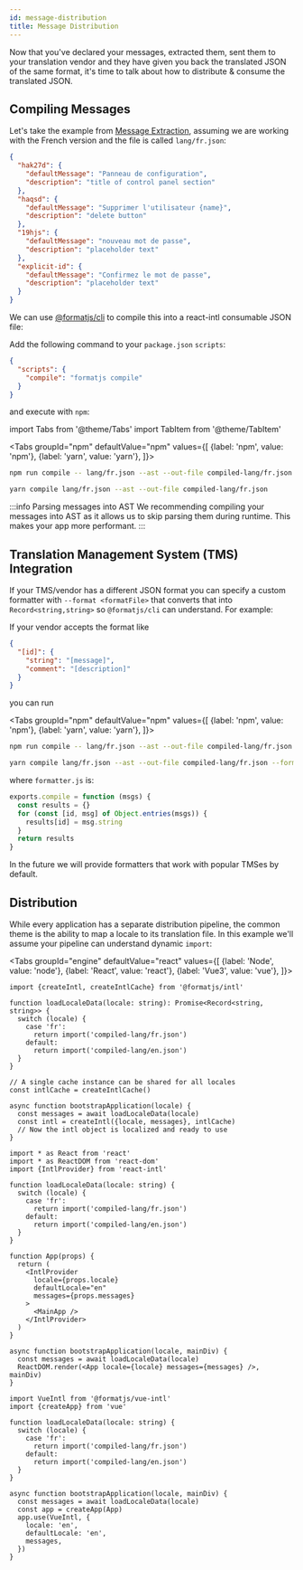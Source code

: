 ```yaml
---
id: message-distribution
title: Message Distribution
---
```


Now that you've declared your messages, extracted them, sent them to your translation vendor and they have given you back the translated JSON of the same format, it's time to talk about how to distribute & consume the translated JSON.

## Compiling Messages

Let's take the example from [Message Extraction](./message-extraction.md), assuming we are working with the French version and the file is called `lang/fr.json`:

```json
{
  "hak27d": {
    "defaultMessage": "Panneau de configuration",
    "description": "title of control panel section"
  },
  "haqsd": {
    "defaultMessage": "Supprimer l'utilisateur {name}",
    "description": "delete button"
  },
  "19hjs": {
    "defaultMessage": "nouveau mot de passe",
    "description": "placeholder text"
  },
  "explicit-id": {
    "defaultMessage": "Confirmez le mot de passe",
    "description": "placeholder text"
  }
}
```

We can use [@formatjs/cli](../tooling/cli.md) to compile this into a react-intl consumable JSON file:

Add the following command to your `package.json` `scripts`:

```json
{
  "scripts": {
    "compile": "formatjs compile"
  }
}
```

and execute with `npm`:

import Tabs from '@theme/Tabs'
import TabItem from '@theme/TabItem'

<Tabs
groupId="npm"
defaultValue="npm"
values={[
{label: 'npm', value: 'npm'},
{label: 'yarn', value: 'yarn'},
]}>
<TabItem value="npm">

```sh
npm run compile -- lang/fr.json --ast --out-file compiled-lang/fr.json
```

</TabItem>
<TabItem value="yarn">

```sh
yarn compile lang/fr.json --ast --out-file compiled-lang/fr.json
```

</TabItem>
</Tabs>

:::info Parsing messages into AST
We recommending compiling your messages into AST as it allows us to skip parsing them during runtime. This makes your app more performant.
:::

## Translation Management System (TMS) Integration

If your TMS/vendor has a different JSON format you can specify a custom formatter with `--format <formatFile>` that converts that into `Record<string,string>` so `@formatjs/cli` can understand. For example:

If your vendor accepts the format like

```json
{
  "[id]": {
    "string": "[message]",
    "comment": "[description]"
  }
}
```

you can run

<Tabs
groupId="npm"
defaultValue="npm"
values={[
{label: 'npm', value: 'npm'},
{label: 'yarn', value: 'yarn'},
]}>
<TabItem value="npm">

```sh
npm run compile -- lang/fr.json --ast --out-file compiled-lang/fr.json --format formatter.js
```

</TabItem>
<TabItem value="yarn">

```sh
yarn compile lang/fr.json --ast --out-file compiled-lang/fr.json --format formatter.js
```

</TabItem>
</Tabs>

where `formatter.js` is:

```js
exports.compile = function (msgs) {
  const results = {}
  for (const [id, msg] of Object.entries(msgs)) {
    results[id] = msg.string
  }
  return results
}
```

In the future we will provide formatters that work with popular TMSes by default.

## Distribution

While every application has a separate distribution pipeline, the common theme is the ability to map a locale to its translation file. In this example we'll assume your pipeline can understand dynamic `import`:

<Tabs
groupId="engine"
defaultValue="react"
values={[
{label: 'Node', value: 'node'},
{label: 'React', value: 'react'},
{label: 'Vue3', value: 'vue'},
]}>

<TabItem value="node">

```tsx
import {createIntl, createIntlCache} from '@formatjs/intl'

function loadLocaleData(locale: string): Promise<Record<string, string>> {
  switch (locale) {
    case 'fr':
      return import('compiled-lang/fr.json')
    default:
      return import('compiled-lang/en.json')
  }
}

// A single cache instance can be shared for all locales
const intlCache = createIntlCache()

async function bootstrapApplication(locale) {
  const messages = await loadLocaleData(locale)
  const intl = createIntl({locale, messages}, intlCache)
  // Now the intl object is localized and ready to use
}
```

</TabItem>

<TabItem value="react">

```tsx
import * as React from 'react'
import * as ReactDOM from 'react-dom'
import {IntlProvider} from 'react-intl'

function loadLocaleData(locale: string) {
  switch (locale) {
    case 'fr':
      return import('compiled-lang/fr.json')
    default:
      return import('compiled-lang/en.json')
  }
}

function App(props) {
  return (
    <IntlProvider
      locale={props.locale}
      defaultLocale="en"
      messages={props.messages}
    >
      <MainApp />
    </IntlProvider>
  )
}

async function bootstrapApplication(locale, mainDiv) {
  const messages = await loadLocaleData(locale)
  ReactDOM.render(<App locale={locale} messages={messages} />, mainDiv)
}
```

</TabItem>
<TabItem value="vue">

```tsx
import VueIntl from '@formatjs/vue-intl'
import {createApp} from 'vue'

function loadLocaleData(locale: string) {
  switch (locale) {
    case 'fr':
      return import('compiled-lang/fr.json')
    default:
      return import('compiled-lang/en.json')
  }
}

async function bootstrapApplication(locale, mainDiv) {
  const messages = await loadLocaleData(locale)
  const app = createApp(App)
  app.use(VueIntl, {
    locale: 'en',
    defaultLocale: 'en',
    messages,
  })
}
```

</TabItem>
</Tabs>
